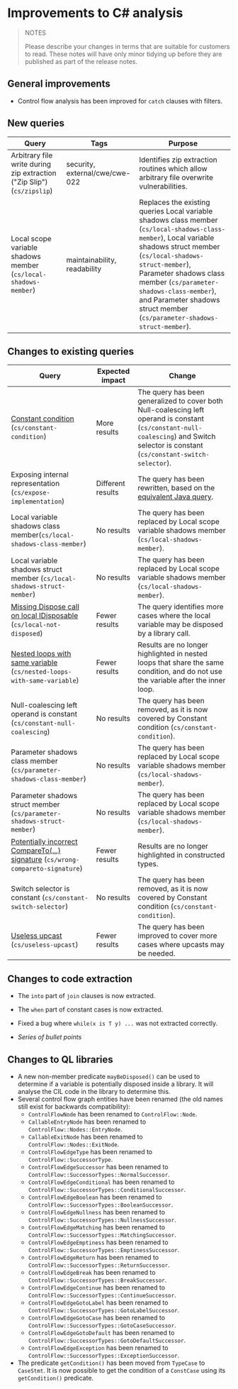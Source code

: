 # Improvements to C# analysis

> NOTES
>
> Please describe your changes in terms that are suitable for
> customers to read. These notes will have only minor tidying up
> before they are published as part of the release notes.

## General improvements

* Control flow analysis has been improved for `catch` clauses with filters.

## New queries

| **Query**                   | **Tags**  | **Purpose**                                                        |
|-----------------------------|-----------|--------------------------------------------------------------------|
| Arbitrary file write during zip extraction ("Zip Slip") (`cs/zipslip`) | security, external/cwe/cwe-022  | Identifies zip extraction routines which allow arbitrary file overwrite vulnerabilities.
| Local scope variable shadows member (`cs/local-shadows-member`) | maintainability, readability | Replaces the existing queries Local variable shadows class member (`cs/local-shadows-class-member`), Local variable shadows struct member (`cs/local-shadows-struct-member`), Parameter shadows class member (`cs/parameter-shadows-class-member`), and Parameter shadows struct member (`cs/parameter-shadows-struct-member`). |

## Changes to existing queries

| **Query**                  | **Expected impact**    | **Change**                                                       |
|----------------------------|------------------------|------------------------------------------------------------------|
| [Constant condition](https://help.semmle.com/wiki/display/CSHARP/Constant+condition) (`cs/constant-condition`) | More results | The query has been generalized to cover both Null-coalescing left operand is constant (`cs/constant-null-coalescing`) and Switch selector is constant (`cs/constant-switch-selector`). |
| Exposing internal representation (`cs/expose-implementation`) | Different results | The query has been rewritten, based on the [equivalent Java query](https://help.semmle.com/wiki/display/JAVA/Exposing+internal+representation). |
| Local variable shadows class member(`cs/local-shadows-class-member`) | No results | The query has been replaced by Local scope variable shadows member  (`cs/local-shadows-member`). |
| Local variable shadows struct member (`cs/local-shadows-struct-member`) | No results | The query has been replaced by Local scope variable shadows member  (`cs/local-shadows-member`). |
| [Missing Dispose call on local IDisposable](https://help.semmle.com/wiki/display/CSHARP/Missing+Dispose+call+on+local+IDisposable) (`cs/local-not-disposed`) | Fewer results | The query identifies more cases where the local variable may be disposed by a library call. |
| [Nested loops with same variable](https://help.semmle.com/wiki/display/CSHARP/Nested+loops+with+same+variable) (`cs/nested-loops-with-same-variable`) | Fewer results | Results are no longer highlighted in nested loops that share the same condition, and do not use the variable after the inner loop. |
| Null-coalescing left operand is constant (`cs/constant-null-coalescing`) | No results | The query has been removed, as it is now covered by Constant condition (`cs/constant-condition`). |
| Parameter shadows class member (`cs/parameter-shadows-class-member`) | No results | The query has been replaced by Local scope variable shadows member  (`cs/local-shadows-member`). |
| Parameter shadows struct member (`cs/parameter-shadows-struct-member`) | No results | The query has been replaced by Local scope variable shadows member  (`cs/local-shadows-member`). |
| [Potentially incorrect CompareTo(...) signature](https://help.semmle.com/wiki/display/CSHARP/Potentially+incorrect+CompareTo%28...%29+signature) (`cs/wrong-compareto-signature`) | Fewer results | Results are no longer highlighted in constructed types. |
| Switch selector is constant (`cs/constant-switch-selector`) | No results | The query has been removed, as it is now covered by Constant condition (`cs/constant-condition`). |
| [Useless upcast](https://help.semmle.com/wiki/display/CSHARP/Useless+upcast) (`cs/useless-upcast`) | Fewer results | The query has been improved to cover more cases where upcasts may be needed. |

## Changes to code extraction

* The `into` part of `join` clauses is now extracted.
* The `when` part of constant cases is now extracted.
* Fixed a bug where `while(x is T y) ...` was not extracted correctly.

* *Series of bullet points*

## Changes to QL libraries

* A new non-member predicate `mayBeDisposed()` can be used to determine if a variable is potentially disposed inside a library. It will analyse the CIL code in the library to determine this.
* Several control flow graph entities have been renamed (the old names still exist for backwards compatibility):
  - `ControlFlowNode` has been renamed to `ControlFlow::Node`.
  - `CallableEntryNode` has been renamed to `ControlFlow::Nodes::EntryNode`.
  - `CallableExitNode` has been renamed to `ControlFlow::Nodes::ExitNode`.
  - `ControlFlowEdgeType` has been renamed to `ControlFlow::SuccessorType`.
  - `ControlFlowEdgeSuccessor` has been renamed to `ControlFlow::SuccessorTypes::NormalSuccessor`.
  - `ControlFlowEdgeConditional` has been renamed to `ControlFlow::SuccessorTypes::ConditionalSuccessor`.
  - `ControlFlowEdgeBoolean` has been renamed to `ControlFlow::SuccessorTypes::BooleanSuccessor`.
  - `ControlFlowEdgeNullness` has been renamed to `ControlFlow::SuccessorTypes::NullnessSuccessor`.
  - `ControlFlowEdgeMatching` has been renamed to `ControlFlow::SuccessorTypes::MatchingSuccessor`.
  - `ControlFlowEdgeEmptiness` has been renamed to `ControlFlow::SuccessorTypes::EmptinessSuccessor`.
  - `ControlFlowEdgeReturn` has been renamed to `ControlFlow::SuccessorTypes::ReturnSuccessor`.
  - `ControlFlowEdgeBreak` has been renamed to `ControlFlow::SuccessorTypes::BreakSuccessor`.
  - `ControlFlowEdgeContinue` has been renamed to `ControlFlow::SuccessorTypes::ContinueSuccessor`.
  - `ControlFlowEdgeGotoLabel` has been renamed to `ControlFlow::SuccessorTypes::GotoLabelSuccessor`.
  - `ControlFlowEdgeGotoCase` has been renamed to `ControlFlow::SuccessorTypes::GotoCaseSuccessor`.
  - `ControlFlowEdgeGotoDefault` has been renamed to `ControlFlow::SuccessorTypes::GotoDefaultSuccessor`.
  - `ControlFlowEdgeException` has been renamed to `ControlFlow::SuccessorTypes::ExceptionSuccessor`.
* The predicate `getCondition()` has been moved from `TypeCase` to `CaseStmt`. It is now possible to get the condition of a `ConstCase` using its `getCondition()` predicate.
